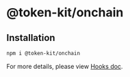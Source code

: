 # @token-kit/onchain

## Installation

```bash
npm i @token-kit/onchain
```

For more details, please view [Hooks doc](https://token-kit.vercel.app/docs/packages/onchain-tools).
